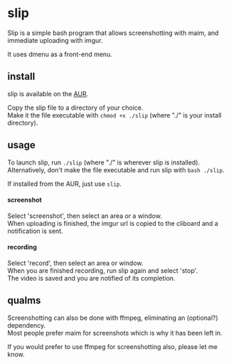 # slip
Slip is a simple bash program that allows screenshotting with maim, and immediate uploading with imgur.

It uses dmenu as a front-end menu.

## install
slip is available on the [AUR](https://aur.archlinux.org/packages/slip/).

Copy the slip file to a directory of your choice.   
Make it the file executable with `chmod +x ./slip` (where "./" is your install directory).

## usage
To launch slip, run `./slip` (where "./" is wherever slip is installed).    
Alternatively, don't make the file executable and run slip with `bash ./slip`.

If installed from the AUR, just use `slip`.

#### screenshot
Select 'screenshot', then select an area or a window.   
When uploading is finished, the imgur url is copied to the cliboard and a notification is sent.

#### recording
Select 'record', then select an area or window.     
When you are finished recording, run slip again and select 'stop'.      
The video is saved and you are notified of its completion.

## qualms
Screenshotting can also be done with ffmpeg, eliminating an (optional?) dependency.     
Most people prefer maim for screenshots which is why it has been left in.

If you would prefer to use ffmpeg for screenshotting also, please let me know.

